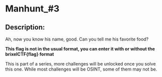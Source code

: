 
# Manhunt_#3
## Description:
<p>Ah, now you know his name, good. Can you tell me his favorite food?</p>
<p><b>This flag is not in the usual format, you can enter it with or without the brixelCTF{flag} format</b></p>
<p>This is part of a series, more challenges will be unlocked once you solve this one. While most challenges will be OSINT, some of them may not be.</p>

